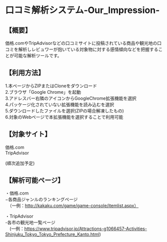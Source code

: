 # 口コミ解析システム-Our_Impression-

## 【概要】
価格.comやTripAdvisorなどの口コミサイトに投稿されている商品や観光地の口コミを解析しレビュワーが抱いている対象物に対する感情傾向などを把握することが可能な解析ツールです。
## 【利用方法】
1.本ページからZIPまたはCloneをダウンロード  
2.ブラウザ「Google Chrome」を起動  
3.アドレスバー右隣のアイコンからGoogleChrome拡張機能を選択  
4.パッケージ化されていない拡張機能を読み込むを選択  
5.ダウンロードしたファイルを選択(ZIPの場合解凍したもの)  
6.対象のWebページで本拡張機能を選択することで利用可能  

## 【対象サイト】
価格.com  
TripAdvisor  

(順次追加予定)

## 【解析可能ページ】
・価格.com  
 −各商品ジャンルのランキングページ  
　（一例：http://kakaku.com/game/game-console/itemlist.aspx）  

・TripAdvisor  
-各市の観光地一覧ページ  
　(一例：https://www.tripadvisor.jp/Attractions-g1066457-Activities-Shinjuku_Tokyo_Tokyo_Prefecture_Kanto.html)